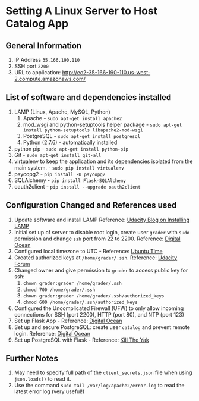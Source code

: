 # Setting A Linux Server to Host Catalog App

## General Information
1. IP Address
`35.166.190.110`
1. SSH port
`2200`
1. URL to application: http://ec2-35-166-190-110.us-west-2.compute.amazonaws.com/


## List of software and dependencies installed
1. LAMP (Linux, Apache, MySQL, Python)
	1. Apache - `sudo apt-get install apache2`
	1. mod_wsgi and python-setuptools helper package - `sudo apt-get install python-setuptools libapache2-mod-wsgi`
	1. PostgreSQL - `sudo apt-get install postgresql`
	1. Python (2.7.6) - automatically installed
1. python pip -  `sudo apt-get install python-pip`
1. Git - `sudo apt-get install git-all`
1. virtualenv to keep the application and its dependencies isolated from the main system. - `sudo pip install virtualenv`
1. psycopg2 - `pip install -U psycopg2`
1. SQLAlchemy - `pip install Flask-SQLAlchemy`
1. oauth2client - `pip install --upgrade oauth2client`


## Configuration Changed and References used
1. Update software and install LAMP Reference: [Udacity Blog on Installing LAMP](http://blog.udacity.com/2015/03/step-by-step-guide-install-lamp-linux-apache-mysql-python-ubuntu.html)
1. Initial set up of server to disable root login, create user `grader` with `sudo` permission and change `ssh` port from 22 to 2200. Reference: [Digital Ocean](https://www.digitalocean.com/community/tutorials/initial-server-setup-with-ubuntu-12-04)
1. Configured local timezone to UTC - Reference: [Ubuntu Time](https://help.ubuntu.com/community/UbuntuTime#Using_the_Command_Line_.28terminal.29)
1. Created authorized keys at `/home/grader/.ssh`. Reference: [Udacity Forum](https://discussions.udacity.com/t/permission-denied-publickey-after-adding-grader-user-and-changing-ssh-port/207087/7)
1. Changed owner and give permission to `grader` to access public key for ssh:
	1. `chown grader:grader /home/grader/.ssh`
	1. `chmod 700 /home/grader/.ssh`
	1. `chown grader:grader /home/grader/.ssh/authorized_keys`
	1. `chmod 600 /home/grader/.ssh/authorized_keys`
1. Configured the Uncomplicated Firewall (UFW) to only allow incoming connections for SSH (port 2200), HTTP (port 80), and NTP (port 123)
1. Set up Flask App - Reference: [Digital Ocean](https://www.digitalocean.com/community/tutorials/how-to-deploy-a-flask-application-on-an-ubuntu-vps)
1. Set up and secure PostgreSQL: create user `catalog` and prevent remote login. Reference: [Digital Ocean](https://www.digitalocean.com/community/tutorials/how-to-secure-postgresql-on-an-ubuntu-vps)
1. Set up PostgreSQL with Flask - Reference: [Kill The Yak](http://killtheyak.com/use-postgresql-with-django-flask/)

## Further Notes
1. May need to specify full path of the `client_secrets.json` file when using `json.loads()` to read it.
1. Use the command `sudo tail /var/log/apache2/error.log` to read the latest error log (very useful!)